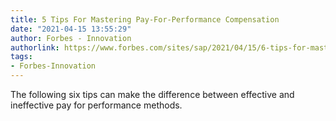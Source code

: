 ```yaml
---
title: 5 Tips For Mastering Pay-For-Performance Compensation
date: "2021-04-15 13:55:29"
author: Forbes - Innovation
authorlink: https://www.forbes.com/sites/sap/2021/04/15/6-tips-for-mastering-pay-for-performance-compensation/
tags:
- Forbes-Innovation
---
```

The following six tips can make the difference between effective and ineffective pay for performance methods.
